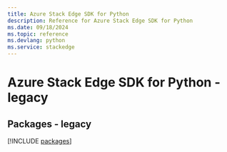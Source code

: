 ```yaml
---
title: Azure Stack Edge SDK for Python
description: Reference for Azure Stack Edge SDK for Python
ms.date: 09/18/2024
ms.topic: reference
ms.devlang: python
ms.service: stackedge
---
```

# Azure Stack Edge SDK for Python - legacy
## Packages - legacy
[!INCLUDE [packages](stack-edge-index.md)]